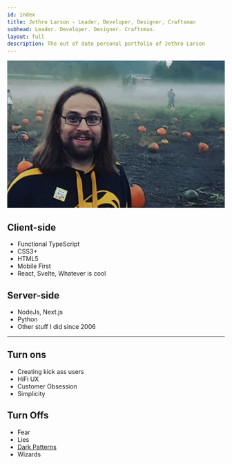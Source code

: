 ```yaml
---
id: index
title: Jethro Larson - Leader, Developer, Designer, Craftsman
subhead: Leader. Developer. Designer. Craftsman.
layout: full
description: The out of date personal portfolio of Jethro Larson
---
```


<img class="Portrait" src="/images/Halloween2018.png" alt="Spoopy!"/>

Client-side
---

* Functional TypeScript
* CSS3+
* HTML5
* Mobile First
* React, Svelte, Whatever is cool

Server-side
---

* NodeJs, Next.js
* Python
* Other stuff I did since 2006

---

<div class="grid">
    <div class="grid-cell u-size-half">
        <h2>Turn ons</h2>
        <ul>
            <li>Creating kick ass users</li>
            <li>HiFi UX</li>
            <li>Customer Obsession</li>
            <li>Simplicity</li>
        </ul>
    </div>
    <div class="grid-cell u-size-half">
        <h2>Turn Offs</h2>
        <ul>
            <li>Fear</li>
            <li>Lies</li>
            <li><a href="http://darkpatterns.org">Dark Patterns</a></li>
            <li>Wizards</li>
        </ul>
    </div>
</div>
